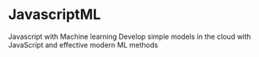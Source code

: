 # JavascriptML
Javascript with Machine learning
Develop simple models in the cloud with JavaScript and effective modern ML methods

